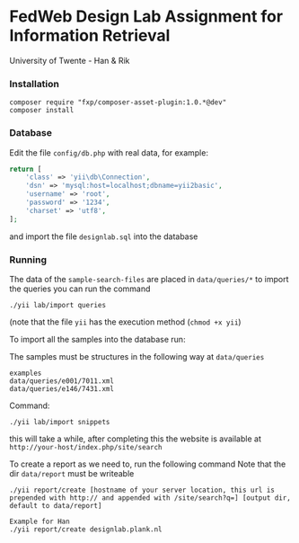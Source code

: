 FedWeb Design Lab Assignment for Information Retrieval
================================
University of Twente - Han & Rik

### Installation

~~~
composer require "fxp/composer-asset-plugin:1.0.*@dev"
composer install
~~~

### Database

Edit the file `config/db.php` with real data, for example:

```php
return [
    'class' => 'yii\db\Connection',
    'dsn' => 'mysql:host=localhost;dbname=yii2basic',
    'username' => 'root',
    'password' => '1234',
    'charset' => 'utf8',
];
```

and import the file `designlab.sql` into the database

### Running
The data of the `sample-search-files` are placed in `data/queries/*` to import the queries you can run the command 
```
./yii lab/import queries
```

(note that the file `yii` has the execution method (`chmod +x yii`)

To import all the samples into the database run:

The samples must be structures in the following way at `data/queries`
```
examples
data/queries/e001/7011.xml
data/queries/e146/7431.xml
```
Command:
```
./yii lab/import snippets 
```
this will take a while, after completing this the website is available at `http://your-host/index.php/site/search`

To create a report as we need to, run the following command
Note that the dir `data/report` must be writeable
```
./yii report/create [hostname of your server location, this url is prepended with http:// and appended with /site/search?q=] [output dir, default to data/report]

Example for Han
./yii report/create designlab.plank.nl 
```
